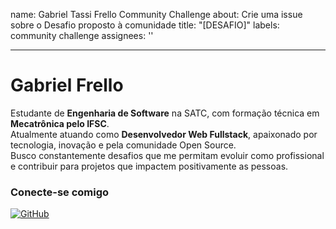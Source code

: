 name: Gabriel Tassi Frello
Community Challenge
about: Crie uma issue sobre o Desafio proposto à comunidade
title: "[DESAFIO]"
labels: community challenge
assignees: ''

---

# Gabriel Frello

Estudante de **Engenharia de Software** na SATC, com formação técnica em **Mecatrônica pelo IFSC**.  
Atualmente atuando como **Desenvolvedor Web Fullstack**, apaixonado por tecnologia, inovação e pela comunidade Open Source.  
Busco constantemente desafios que me permitam evoluir como profissional e contribuir para projetos que impactem positivamente as pessoas.

### Conecte-se comigo

[![GitHub](https://img.shields.io/badge/-GitHub-000?style=for-the-badge&logo=github&logoColor=30A3DC)](https://github.com/gabrielfrello)

